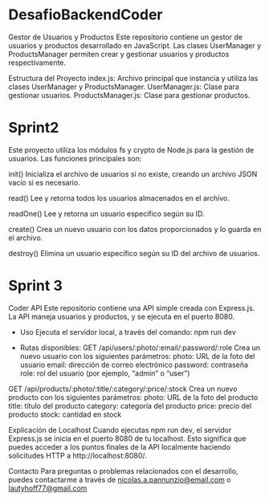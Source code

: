 # DesafioBackendCoder

Gestor de Usuarios y Productos
Este repositorio contiene un gestor de usuarios y productos desarrollado en JavaScript. Las clases UserManager y ProductsManager permiten crear y gestionar usuarios y productos respectivamente.

Estructura del Proyecto
index.js: Archivo principal que instancia y utiliza las clases UserManager y ProductsManager.
UserManager.js: Clase para gestionar usuarios.
ProductsManager.js: Clase para gestionar productos.

# Sprint2
Este proyecto utiliza los módulos fs y crypto de Node.js para la gestión de usuarios. Las funciones principales son:

init()
Inicializa el archivo de usuarios si no existe, creando un archivo JSON vacío si es necesario.

read()
Lee y retorna todos los usuarios almacenados en el archivo.

readOne()
Lee y retorna un usuario específico según su ID.

create()
Crea un nuevo usuario con los datos proporcionados y lo guarda en el archivo.

destroy()
Elimina un usuario específico según su ID del archivo de usuarios.

# Sprint 3
Coder API
Este repositorio contiene una API simple creada con Express.js. La API maneja usuarios y productos, y se ejecuta en el puerto 8080.

* Uso
Ejecuta el servidor local, a través del comando: npm run dev

* Rutas disponibles:
GET /api/users/:photo/:email/:password/:role 
Crea un nuevo usuario con los siguientes parámetros:
photo: URL de la foto del usuario
email: dirección de correo electrónico
password: contraseña
role: rol del usuario (por ejemplo, “admin” o “user”)

GET /api/products/:photo/:title/:category/:price/:stock 
Crea un nuevo producto con los siguientes parámetros:
photo: URL de la foto del producto
title: título del producto
category: categoría del producto
price: precio del producto
stock: cantidad en stock

Explicación de Localhost
Cuando ejecutas npm run dev, el servidor Express.js se inicia en el puerto 8080 de tu localhost. Esto significa que puedes acceder a los puntos finales de la API localmente haciendo solicitudes HTTP a http://localhost:8080/.

Contacto
Para preguntas o problemas relacionados con el desarrollo, puedes contactarme a través de nicolas.a.pannunzio@email.com o lautyhoff77@gmail.com